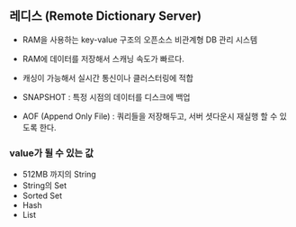 ## 레디스 (Remote Dictionary Server)
- RAM을 사용하는 key-value 구조의 오픈소스 비관계형 DB 관리 시스템
- RAM에 데이터를 저장해서 스캐닝 속도가 빠르다.
- 캐싱이 가능해서 실시간 통신이나 클러스터링에 적합

- SNAPSHOT : 특정 시점의 데이터를 디스크에 백업
- AOF (Append Only File) : 쿼리들을 저장해두고, 서버 셧다운시 재실행 할 수 있도록 한다. 

### value가 될 수 있는 값
- 512MB 까지의 String
- String의 Set
- Sorted Set
- Hash
- List
